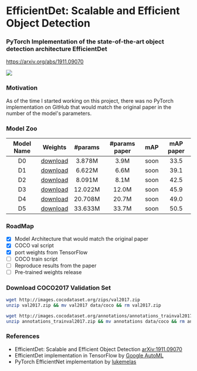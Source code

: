 # EfficientDet: Scalable and Efficient Object Detection

### PyTorch Implementation of the state-of-the-art object detection architecture EfficientDet 
https://arxiv.org/abs/1911.09070

<img src="https://sun9-35.userapi.com/c205628/v205628726/d29b4/gTjpU4gj2zc.jpg">


### Motivation
As of the time I started working on this project, there was no PyTorch implementation on GitHub that would match the original paper in the number of the model's parameters.

### Model Zoo
| Model Name | Weights | #params | #params paper | mAP | mAP paper |
| :----------: | :--------: | :-----------: | :--------: | :-----: | :-----: |
| D0 | [download](https://github.com/sevakon/efficientdet/releases/download/v1.0/efficientdet-d0.pth) | 3.878M | 3.9M | soon | 33.5 | 
| D1 | [download](https://github.com/sevakon/efficientdet/releases/download/v1.0/efficientdet-d1.pth) | 6.622M | 6.6M | soon | 39.1 |
| D2 | [download](https://github.com/sevakon/efficientdet/releases/download/v1.0/efficientdet-d2.pth) | 8.091M | 8.1M | soon | 42.5 |
| D3 | [download](https://github.com/sevakon/efficientdet/releases/download/v1.0/efficientdet-d3.pth) | 12.022M | 12.0M | soon | 45.9 |
| D4 | [download](https://github.com/sevakon/efficientdet/releases/download/v1.0/efficientdet-d4.pth) | 20.708M | 20.7M | soon | 49.0 |
| D5 | [download](https://github.com/sevakon/efficientdet/releases/download/v1.0/efficientdet-d5.pth) | 33.633M | 33.7M | soon | 50.5 |


### RoadMap
- [X] Model Architecture that would match the original paper
- [X] COCO val script 
- [X] port weights from TensorFlow 
- [ ] COCO train script
- [ ] Reproduce results from the paper
- [ ] Pre-trained weights release

### Download COCO2017 Validation Set
```bash
wget http://images.cocodataset.org/zips/val2017.zip
unzip val2017.zip && mv val2017 data/coco && rm val2017.zip

wget http://images.cocodataset.org/annotations/annotations_trainval2017.zip
unzip annotations_trainval2017.zip && mv annotations data/coco && rm annotations_trainval2017.zip
```

### References
- EfficientDet: Scalable and Efficient Object Detection [arXiv:1911.09070](https://arxiv.org/abs/1911.09070)
- EfficientDet implementation in TensorFlow by [Google AutoML](https://github.com/google/automl/tree/master/efficientdet)
- PyTorch EfficientNet implementation by [lukemelas](https://github.com/lukemelas/EfficientNet-PyTorch)
